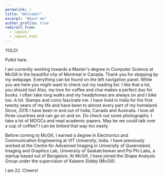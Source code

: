 ```yaml
---
permalink: /
title: "Welcome!"
excerpt: "About me"
author_profile: true
redirect_from: 
  - /about/
  - /about.html
---
```


YOLO!

Pulkit here.

I am currently working towards a Master's degree in Computer Science at McGill in the beautiful city of Montreal in Canada. Thank you for stopping by my webpage. Everything can be found on the left navigation panel. While you are here you might want to check out my reading list. I like that a lot, you should too! Also, my love for coffee and chai makes a perfect duo for books. I often take long walks and my headphones are always on and I bike too. A lot. Stamps and coins fascinate me. I have lived in India for the first twenty years of my life and have been to almost every part of my homeland. Since, 2015 I have been in and out of India, Canada and Australia. I love all three countries and can go on and on. Do check out some photographs. I take a lot of MOOCs and read academic papers. May be we could talk over a cup of coffee? I can be bribed that way too easily.

Before coming to McGill, I earned a degree in Electronics and Communication Engineering at VIT University, India. I have previously worked at the Centre for Advanced Imaging in University of Queensland, Imaging and Graphics Lab, University of Saskatchewan and Psi Phi Labs, a startup based out of Bangalore. At McGill, I have joined the Shape Analysis Group under the supervision of Kaleem Siddqi (McGill).

I am 22. Cheers!
